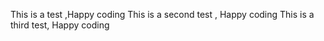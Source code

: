 This is a test ,Happy coding
This is a second test , Happy coding
This is a third test, Happy coding
